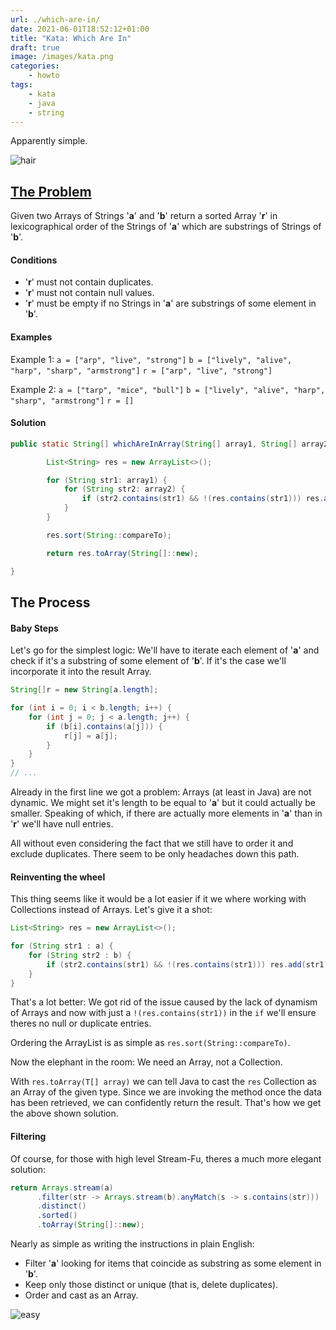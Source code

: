 ```yaml
---
url: ./which-are-in/
date: 2021-06-01T18:52:12+01:00
title: "Kata: Which Are In"
draft: true
image: /images/kata.png
categories:
    - howto
tags:
    - kata
    - java
    - string
---
```


Apparently simple.

<!--more-->

![hair](../../../images/turk-hair.gif)

## [The Problem](https://www.codewars.com/kata/550554fd08b86f84fe000a58/java)

Given two Arrays of Strings '**a**' and '**b**' return a sorted Array '**r**' in lexicographical order of the Strings of '**a**' which are substrings of Strings of '**b**'.

#### Conditions

-   '**r**' must not contain duplicates.
-   '**r**' must not contain null values.
-   '**r**' must be empty if no Strings in '**a**' are substrings of some element in '**b**'.

#### Examples

Example 1:
`a = ["arp", "live", "strong"]`
`b = ["lively", "alive", "harp", "sharp", "armstrong"]`
`r = ["arp", "live", "strong"]`

Example 2:
`a = ["tarp", "mice", "bull"]`
`b = ["lively", "alive", "harp", "sharp", "armstrong"]`
`r = []`

#### Solution

```java
public static String[] whichAreInArray(String[] array1, String[] array2) {

        List<String> res = new ArrayList<>();

        for (String str1: array1) {
            for (String str2: array2) {
                if (str2.contains(str1) && !(res.contains(str1))) res.add(str1);
            }
        }

        res.sort(String::compareTo);

        return res.toArray(String[]::new);

}
```

## The Process

#### Baby Steps

Let's go for the simplest logic: We'll have to iterate each element of '**a**' and check if it's a substring of some element of '**b**'. If it's the case we'll incorporate it into the result Array.

```java
String[]r = new String[a.length];

for (int i = 0; i < b.length; i++) {
	for (int j = 0; j < a.length; j++) {
		if (b[i].contains(a[j])) {
			r[j] = a[j];
		}
	}
}
// ...
```

Already in the first line we got a problem: Arrays (at least in Java) are not dynamic. We might set it's length to be equal to '**a**' but it could actually be smaller.
Speaking of which, if there are actually more elements in '**a**' than in '**r**' we'll have null entries.

All without even considering the fact that we still have to order it and exclude duplicates.
There seem to be only headaches down this path.

#### Reinventing the wheel

This thing seems like it would be a lot easier if it we where working with Collections instead of Arrays. Let's give it a shot:

```java
List<String> res = new ArrayList<>();

for (String str1 : a) {
	for (String str2 : b) {
		if (str2.contains(str1) && !(res.contains(str1))) res.add(str1);
	}
}
```

That's a lot better: We got rid of the issue caused by the lack of dynamism of Arrays and now with just a `!(res.contains(str1))` in the `if` we'll ensure theres no null or duplicate entries.

Ordering the ArrayList is as simple as `res.sort(String::compareTo)`.

Now the elephant in the room: We need an Array, not a Collection.

With `res.toArray(T[] array)` we can tell Java to cast the `res` Collection as an Array of the given type.
Since we are invoking the method once the data has been retrieved, we can confidently return the result.
That's how we get the above shown solution.

#### Filtering

Of course, for those with high level Stream-Fu, theres a much more elegant solution:

```java
return Arrays.stream(a)
      .filter(str -> Arrays.stream(b).anyMatch(s -> s.contains(str)))
      .distinct()
      .sorted()
      .toArray(String[]::new);
```

Nearly as simple as writing the instructions in plain English:

-   Filter '**a**' looking for items that coincide as substring as some element in '**b**'.
-   Keep only those distinct or unique (that is, delete duplicates).
-   Order and cast as an Array.

![easy](../../../images/easy.gif)
